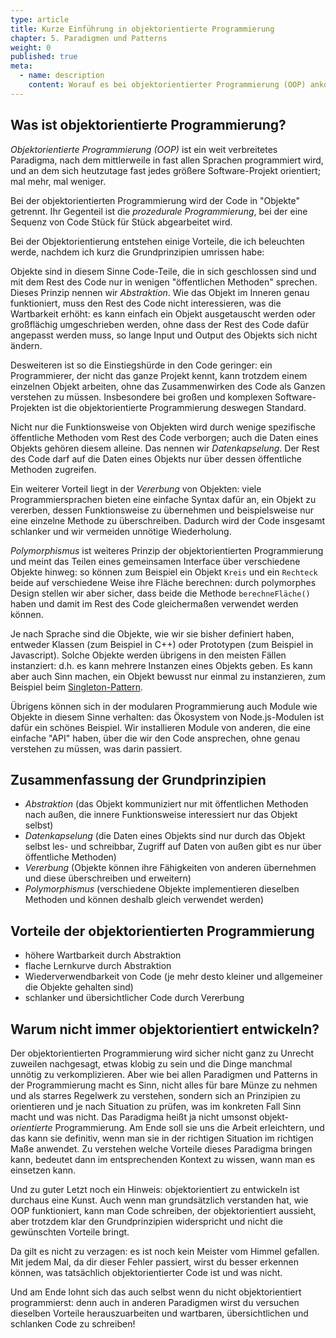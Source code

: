 ```yaml
---
type: article
title: Kurze Einführung in objektorientierte Programmierung
chapter: 5. Paradigmen und Patterns
weight: 0
published: true
meta:
  - name: description
    content: Worauf es bei objektorientierter Programmierung (OOP) ankommt und wann es Sinn macht sie einzusetzen.
---
```


## Was ist objektorientierte Programmierung?

_Objektorientierte Programmierung (OOP)_ ist ein weit verbreitetes Paradigma, nach dem mittlerweile in fast allen Sprachen programmiert wird, und an dem sich heutzutage fast jedes größere Software-Projekt orientiert; mal mehr, mal weniger.

Bei der objektorientierten Programmierung wird der Code in "Objekte" getrennt. Ihr Gegenteil ist die _prozedurale Programmierung_, bei der eine Sequenz von Code Stück für Stück abgearbeitet wird.

Bei der Objektorientierung entstehen einige Vorteile, die ich beleuchten werde, nachdem ich kurz die Grundprinzipien umrissen habe:

Objekte sind in diesem Sinne Code-Teile, die in sich geschlossen sind und mit dem Rest des Code nur in wenigen "öffentlichen Methoden" sprechen. Dieses Prinzip nennen wir _Abstraktion_. Wie das Objekt im Inneren genau funktioniert, muss den Rest des Code nicht interessieren, was die Wartbarkeit erhöht: es kann einfach ein Objekt ausgetauscht werden oder großflächig umgeschrieben werden, ohne dass der Rest des Code dafür angepasst werden muss, so lange Input und Output des Objekts sich nicht ändern.

Desweiteren ist so die Einstiegshürde in den Code geringer: ein Programmierer, der nicht das ganze Projekt kennt, kann trotzdem einem einzelnen Objekt arbeiten, ohne das Zusammenwirken des Code als Ganzen verstehen zu müssen. Insbesondere bei großen und komplexen Software-Projekten ist die objektorientierte Programmierung deswegen Standard.

Nicht nur die Funktionsweise von Objekten wird durch wenige spezifische öffentliche Methoden vom Rest des Code verborgen; auch die Daten eines Objekts gehören diesem alleine. Das nennen wir _Datenkapselung_. Der Rest des Code darf auf die Daten eines Objekts nur über dessen öffentliche Methoden zugreifen.

Ein weiterer Vorteil liegt in der _Vererbung_ von Objekten: viele Programmiersprachen bieten eine einfache Syntax dafür an, ein Objekt zu vererben, dessen Funktionsweise zu übernehmen und beispielsweise nur eine einzelne Methode zu überschreiben. Dadurch wird der Code insgesamt schlanker und wir vermeiden unnötige Wiederholung.

_Polymorphismus_ ist weiteres Prinzip der objektorientierten Programmierung und meint das Teilen eines gemeinsamen Interface über verschiedene Objekte hinweg: so können zum Beispiel ein Objekt `Kreis` und ein `Rechteck` beide auf verschiedene Weise ihre Fläche berechnen: durch polymorphes Design stellen wir aber sicher, dass beide die Methode `berechneFläche()` haben und damit im Rest des Code gleichermaßen verwendet werden können.

Je nach Sprache sind die Objekte, wie wir sie bisher definiert haben, entweder Klassen (zum Beispiel in C++) oder Prototypen (zum Beispiel in Javascript). Solche Objekte werden übrigens in den meisten Fällen instanziert: d.h. es kann mehrere Instanzen eines Objekts geben. Es kann aber auch Sinn machen, ein Objekt bewusst nur einmal zu instanzieren, zum Beispiel beim [Singleton-Pattern](https://en.m.wikipedia.org/wiki/Singleton_pattern).

Übrigens können sich in der modularen Programmierung auch Module wie Objekte in diesem Sinne verhalten: das Ökosystem von Node.js-Modulen ist dafür ein schönes Beispiel. Wir installieren Module von anderen, die eine einfache "API" haben, über die wir den Code ansprechen, ohne genau verstehen zu müssen, was darin passiert.

## Zusammenfassung der Grundprinzipien

- _Abstraktion_ (das Objekt kommuniziert nur mit öffentlichen Methoden nach außen, die innere Funktionsweise interessiert nur das Objekt selbst)
- _Datenkapselung_ (die Daten eines Objekts sind nur durch das Objekt selbst les- und schreibbar, Zugriff auf Daten von außen gibt es nur über öffentliche Methoden)
- _Vererbung_ (Objekte können ihre Fähigkeiten von anderen übernehmen und diese überschreiben und erweitern)
- _Polymorphismus_ (verschiedene Objekte implementieren dieselben Methoden und können deshalb gleich verwendet werden)

## Vorteile der objektorientierten Programmierung

- höhere Wartbarkeit durch Abstraktion
- flache Lernkurve durch Abstraktion
- Wiederverwendbarkeit von Code (je mehr desto kleiner und allgemeiner die Objekte gehalten sind)
- schlanker und übersichtlicher Code durch Vererbung

## Warum nicht immer objektorientiert entwickeln?

Der objektorientierten Programmierung wird sicher nicht ganz zu Unrecht zuweilen nachgesagt, etwas klobig zu sein und die Dinge manchmal unnötig zu verkomplizieren. Aber wie bei allen Paradigmen und Patterns in der Programmierung macht es Sinn, nicht alles für bare Münze zu nehmen und als starres Regelwerk zu verstehen, sondern sich an Prinzipien zu orientieren und je nach Situation zu prüfen, was im konkreten Fall Sinn macht und was nicht. Das Paradigma heißt ja nicht umsonst objekt-_orientierte_ Programmierung. Am Ende soll sie uns die Arbeit erleichtern, und das kann sie definitiv, wenn man sie in der richtigen Situation im richtigen Maße anwendet. Zu verstehen welche Vorteile dieses Paradigma bringen kann, bedeutet dann im entsprechenden Kontext zu wissen, wann man es einsetzen kann.

Und zu guter Letzt noch ein Hinweis: objektorientiert zu entwickeln ist durchaus eine Kunst. Auch wenn man grundsätzlich verstanden hat, wie OOP funktioniert, kann man Code schreiben, der objektorientiert aussieht, aber trotzdem klar den Grundprinzipien widerspricht und nicht die gewünschten Vorteile bringt.

Da gilt es nicht zu verzagen: es ist noch kein Meister vom Himmel gefallen. Mit jedem Mal, da dir dieser Fehler passiert, wirst du besser erkennen können, was tatsächlich objektorientierter Code ist und was nicht.

Und am Ende lohnt sich das auch selbst wenn du nicht objektorientiert programmierst: denn auch in anderen Paradigmen wirst du versuchen dieselben Vorteile herauszuarbeiten und wartbaren, übersichtlichen und schlanken Code zu schreiben!

<img src="https://vg09.met.vgwort.de/na/de57c00ea230461babe51183cdc88f86" width="1" height="1" alt="">
